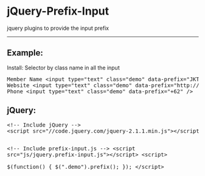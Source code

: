 # jQuery-Prefix-Input
jquery plugins to provide the input prefix<hr>
<h2>Example:</h2>
<p>Install: Selector by class name in all the input</p>
<pre>Member Name &lt;input type="text" class="demo" data-prefix="JKT48_" /&gt;
Website &lt;input type="text" class="demo" data-prefix="http://" /&gt;
Phone &lt;input type="text" class="demo" data-prefix="+62" /&gt;</pre>
<h2>jQuery:</h2>
<pre>
&lt;!-- Include jQuery --&gt;
&lt;script src="//code.jquery.com/jquery-2.1.1.min.js"&gt;&lt;/script&gt;

&lt;!-- Include prefix-input.js --&gt;
&lt;script src="js/jquery.prefix-input.js"&gt;&lt;/script&gt;
&lt;script&gt;        
$(function() {
    $(".demo").prefix();
});
&lt;/script&gt;
</pre>
